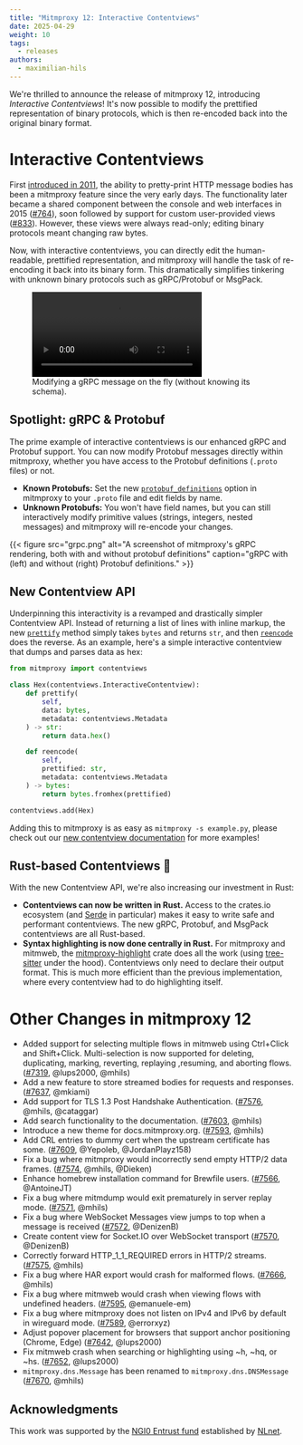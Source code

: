 ```yaml
---
title: "Mitmproxy 12: Interactive Contentviews"
date: 2025-04-29
weight: 10
tags:
  - releases
authors:
  - maximilian-hils
---
```


We're thrilled to announce the release of mitmproxy 12, introducing *Interactive Contentviews*!
It's now possible to modify the prettified representation of binary protocols, 
which is then re-encoded back into the original binary format.

<!--more-->

# Interactive Contentviews

First [introduced in 2011], the ability to pretty-print HTTP message bodies has been a mitmproxy feature 
since the very early days.
The functionality later became a shared component between the console and web interfaces 
in 2015 ([#764]), soon followed by support for custom user-provided views ([#833]). 
However, these views were always read-only; editing binary protocols meant changing raw bytes.

Now, with interactive contentviews, you can directly edit the human-readable, prettified representation,
and mitmproxy will handle the task of re-encoding it back into its binary form.
This dramatically simplifies tinkering with unknown binary protocols such as gRPC/Protobuf or MsgPack.

<figure>
<video controls>
    <source src="grpc.mp4" type="video/mp4">
</video>
<figcaption>Modifying a gRPC message on the fly (without knowing its schema).</figcaption>
</figure>

[introduced in 2011]: https://github.com/mitmproxy/mitmproxy/commit/93ef691badcdaa1b7a5801eb40982c69f9b89534
[#764]: https://github.com/mitmproxy/mitmproxy/pull/764
[#833]: https://github.com/mitmproxy/mitmproxy/pull/832

## Spotlight: gRPC & Protobuf

The prime example of interactive contentviews is our enhanced gRPC and Protobuf support.
You can now modify Protobuf messages directly within mitmproxy, 
whether you have access to the Protobuf definitions (`.proto` files) or not.

- **Known Protobufs:** Set the new [`protobuf_definitions`] option in mitmproxy to your `.proto` file 
  and edit fields by name.
- **Unknown Protobufs:** You won't have field names, but you can still interactively modify primitive values 
  (strings, integers, nested messages) and mitmproxy will re-encode your changes.

{{< figure src="grpc.png" 
    alt="A screenshot of mitmproxy's gRPC rendering, both with and without protobuf definitions" 
    caption="gRPC with (left) and without (right) Protobuf definitions." >}}

[`protobuf_definitions`]: https://docs.mitmproxy.org/stable/concepts/options/#protobuf_definitions

## New Contentview API

Underpinning this interactivity is a revamped and drastically simpler Contentview API. 
Instead of returning a list of lines with inline markup, 
the new [`prettify`] method simply takes `bytes` and returns `str`, and then [`reencode`] does the reverse.
As an example, here's a simple interactive contentview that dumps and parses data as hex:

```python
from mitmproxy import contentviews

class Hex(contentviews.InteractiveContentview):
    def prettify(
        self, 
        data: bytes,
        metadata: contentviews.Metadata
    ) -> str:
        return data.hex()

    def reencode(
        self,
        prettified: str,
        metadata: contentviews.Metadata
    ) -> bytes:
        return bytes.fromhex(prettified)

contentviews.add(Hex)
```

Adding this to mitmproxy is as easy as `mitmproxy -s example.py`,
please check out our [new contentview documentation] for more examples!

[`prettify`]: https://docs.mitmproxy.org/stable/api/mitmproxy/contentviews.html#Contentview.prettify
[`reencode`]: https://docs.mitmproxy.org/stable/api/mitmproxy/contentviews.html#Contentview.reencode
[new contentview documentation]: https://docs.mitmproxy.org/stable/addons/contentviews/

## Rust-based Contentviews 🦀

With the new Contentview API, we're also increasing our investment in Rust:

- **Contentviews can now be written in Rust.** 
  Access to the crates.io ecosystem (and [Serde] in particular) makes it easy to write safe and performant
  contentviews. The new gRPC, Protobuf, and MsgPack contentviews are all Rust-based.
- **Syntax highlighting is now done centrally in Rust.** For mitmproxy and mitmweb, the [mitmproxy-highlight] crate does
  all the work (using [tree-sitter] under the hood). Contentviews only need to declare their output format.
  This is much more efficient than the previous implementation, where every contentview had to do highlighting itself.

[Serde]: https://serde.rs/
[mitmproxy-highlight]: https://github.com/mitmproxy/mitmproxy_rs/tree/main/mitmproxy-highlight
[tree-sitter]: https://tree-sitter.github.io/tree-sitter/

# Other Changes in mitmproxy 12

- Added support for selecting multiple flows in mitmweb using Ctrl+Click and Shift+Click.
  Multi-selection is now supported for deleting, duplicating, marking, reverting, replaying ,resuming, and aborting flows.
  ([#7319](https://github.com/mitmproxy/mitmproxy/pull/7319), @lups2000, @mhils)
- Add a new feature to store streamed bodies for requests and responses.
  ([#7637](https://github.com/mitmproxy/mitmproxy/pull/7637), @mkiami)
- Add support for TLS 1.3 Post Handshake Authentication.
  ([#7576](https://github.com/mitmproxy/mitmproxy/pull/7576), @mhils, @cataggar)
- Add search functionality to the documentation.
  ([#7603](https://github.com/mitmproxy/mitmproxy/pull/7603), @mhils)
- Introduce a new theme for docs.mitmproxy.org.
  ([#7593](https://github.com/mitmproxy/mitmproxy/pull/7593), @mhils)
- Add CRL entries to dummy cert when the upstream certificate has some.
  ([#7609](https://github.com/mitmproxy/mitmproxy/pull/7609), @Yepoleb, @JordanPlayz158)
- Fix a bug where mitmproxy would incorrectly send empty HTTP/2 data frames.
  ([#7574](https://github.com/mitmproxy/mitmproxy/pull/7574), @mhils, @Dieken)
- Enhance homebrew installation command for Brewfile users.
  ([#7566](https://github.com/mitmproxy/mitmproxy/pull/7566), @AntoineJT)
- Fix a bug where mitmdump would exit prematurely in server replay mode.
  ([#7571](https://github.com/mitmproxy/mitmproxy/pull/7571), @mhils)
- Fix a bug where WebSocket Messages view jumps to top when a message is received
  ([#7572](https://github.com/mitmproxy/mitmproxy/pull/7572), @DenizenB)
- Create content view for Socket.IO over WebSocket transport
  ([#7570](https://github.com/mitmproxy/mitmproxy/pull/7570), @DenizenB)
- Correctly forward HTTP_1_1_REQUIRED errors in HTTP/2 streams.
  ([#7575](https://github.com/mitmproxy/mitmproxy/pull/7575), @mhils)
- Fix a bug where HAR export would crash for malformed flows.
  ([#7666](https://github.com/mitmproxy/mitmproxy/pull/7666), @mhils)
- Fix a bug where mitmweb would crash when viewing flows with undefined headers.
  ([#7595](https://github.com/mitmproxy/mitmproxy/pull/7595), @emanuele-em)
- Fix a bug where mitmproxy does not listen on IPv4 and IPv6 by default in wireguard mode.
  ([#7589](https://github.com/mitmproxy/mitmproxy/pull/7589), @errorxyz)
- Adjust popover placement for browsers that support anchor positioning (Chrome, Edge)
  ([#7642](https://github.com/mitmproxy/mitmproxy/pull/7642), @lups2000)
- Fix mitmweb crash when searching or highlighting using ~h, ~hq, or ~hs.
  ([#7652](https://github.com/mitmproxy/mitmproxy/pull/7652), @lups2000)
- `mitmproxy.dns.Message` has been renamed to `mitmproxy.dns.DNSMessage`
  ([#7670](https://github.com/mitmproxy/mitmproxy/pull/7670), @mhils)

[tree-sitter]: https://tree-sitter.github.io/tree-sitter/


## Acknowledgments

This work was supported by the [NGI0 Entrust fund] established by [NLnet].

[NGI0 Entrust fund]: https://nlnet.nl/entrust/
[NLnet]: https://nlnet.nl/